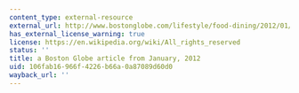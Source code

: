 ```yaml
---
content_type: external-resource
external_url: http://www.bostonglobe.com/lifestyle/food-dining/2012/01/18/mit-dine-like-century-nobleman/vqCcHkUpHnhlCad1WWjibM/story.html?camp=pm
has_external_license_warning: true
license: https://en.wikipedia.org/wiki/All_rights_reserved
status: ''
title: a Boston Globe article from January, 2012
uid: 106fab16-966f-4226-b66a-0a87089d60d0
wayback_url: ''
---
```

